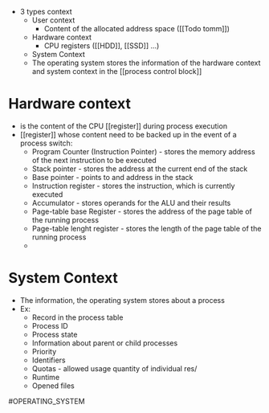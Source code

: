 * 3 types context
	* User context
		* Content of the allocated address space ([[Todo tomm]])
	* Hardware context
		* CPU registers ([[HDD]], [[SSD]] ...)
	* System Context
	* The operating system stores the information of the hardware context and system context in the [[process control block]]
# Hardware context
* is the content of the CPU [[register]] during process execution
* [[register]] whose content need to be backed up in the event of a process switch:
	* Program Counter (Instruction Pointer) - stores the memory address of the next instruction to be executed
	* Stack pointer - stores the address at the current end of the stack
	* Base pointer - points to and address in the stack
	* Instruction register - stores the instruction, which is currently executed
	* Accumulator - stores operands for the ALU and their results
	* Page-table base Register - stores the address of the page table of the running process
	* Page-table lenght register - stores the length of the page table of the running process
	* 
# System Context
* The information, the operating system stores about a process
* Ex:
	* Record in the process table
	* Process ID
	* Process state
	* Information about parent or child processes
	* Priority
	* Identifiers
	* Quotas - allowed usage quantity of individual res/
	* Runtime 
	* Opened files

#OPERATING_SYSTEM 